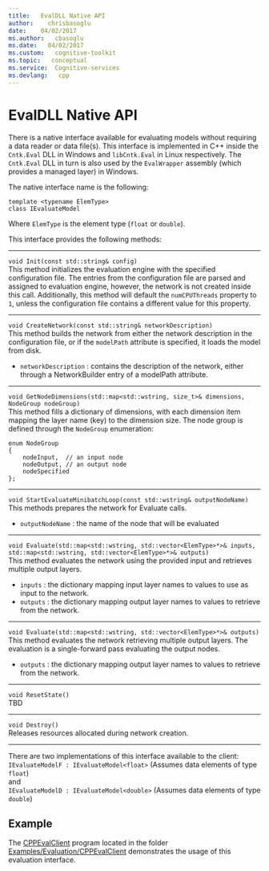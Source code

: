 ```yaml
---
title:   EvalDLL Native API
author:    chrisbasoglu
date:    04/02/2017
ms.author:   cbasoglu
ms.date:   04/02/2017
ms.custom:   cognitive-toolkit
ms.topic:   conceptual
ms.service:  Cognitive-services
ms.devlang:   cpp
---
```


# EvalDLL Native API

There is a native interface available for evaluating models without requiring a data reader or data file(s). This interface is implemented in C++ inside the `Cntk.Eval` DLL in Windows and `libCntk.Eval` in Linux respectively. The `Cntk.Eval` DLL in turn is also used by the `EvalWrapper` assembly (which provides a managed layer) in Windows.

The native interface name is the following:    

    template <typename ElemType>
    class IEvaluateModel

Where `ElemType` is the element type (`float` or `double`).

This interface provides the following methods:    
***
`void Init(const std::string& config)`    
This method initializes the evaluation engine with the specified configuration file. The entries from the configuration file are parsed and assigned to evaluation engine, however, the network is not created inside this call. Additionally, this method will default the `numCPUThreads` property to `1`, unless the configuration file contains a different value for this property.

***

`void CreateNetwork(const std::string& networkDescription)`    
This method builds the network from either the network description in the configuration file, or if the `modelPath` attribute is specified, it loads the model from disk.    
* `networkDescription` : contains the description of the network, either through a NetworkBuilder entry of a modelPath attribute.

***

`void GetNodeDimensions(std::map<std::wstring, size_t>& dimensions, NodeGroup nodeGroup)`    
This method fills a dictionary of dimensions, with each dimension item mapping the layer name (key) to the dimension size. The node group is defined through the `NodeGroup` enumeration:    

    enum NodeGroup     
    {      
        nodeInput,  // an input node     
        nodeOutput, // an output node     
        nodeSpecified     
    };    
***

`void StartEvaluateMinibatchLoop(const std::wstring& outputNodeName)`    
This methods prepares the network for Evaluate calls.    
* `outputNodeName` : the name of the node that will be evaluated

***

`void Evaluate(std::map<std::wstring, std::vector<ElemType>*>& inputs, std::map<std::wstring, std::vector<ElemType>*>& outputs)`    
This method evaluates the network using the provided input and retrieves multiple output layers.    
* `inputs`  : the dictionary mapping input layer names to values to use as input to the network.    
* `outputs` : the dictionary mapping output layer names to values to retrieve from the network.    

***

`void Evaluate(std::map<std::wstring, std::vector<ElemType>*>& outputs)`    
This method evaluates the network retrieving multiple output layers. The evaluation is a single-forward pass evaluating the output nodes.
* `outputs` : the dictionary mapping output layer names to values to retrieve from the network.   

***

`void ResetState()`    
TBD

***

`void Destroy()`     
Releases resources allocated during network creation.

***

There are two implementations of this interface available to the client:    
`IEvaluateModelF : IEvaluateModel<float>`    (Assumes data elements of type `float`)    
and    
`IEvaluateModelD : IEvaluateModel<double>`    (Assumes data elements of type `double`)


## Example
The [CPPEvalClient](https://github.com/Microsoft/CNTK/tree/master/Examples/Evaluation/CPPEvalClient) program located in the folder [Examples/Evaluation/CPPEvalClient](https://github.com/Microsoft/CNTK/blob/master/Examples/Evaluation/CPPEvalClient) demonstrates the usage of this evaluation interface.
